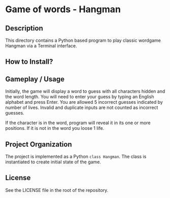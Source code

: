 # Game of words - Hangman

## Description
This directory contains a Python based program to play classic wordgame Hangman via a Terminal interface.
## How to Install?


## Gameplay / Usage
Initially, the game will display a word to guess with all characters hidden and the word length.
You will need to enter your guess by typing an English alphabet and press Enter.
You are allowed 5 incorrect guesses indicated by number of lives. Invalid and duplicate inputs are not counted as incorrect guesses.

If the character is in the word, program will reveal it in its one or more positions. If it is not in the word you loose 1 life.

## Project Organization
The project is implemented as a Python `class Hangman`.
The class is instantiated to create initial state of the game.

## License
See the LICENSE file in the root of the repository.